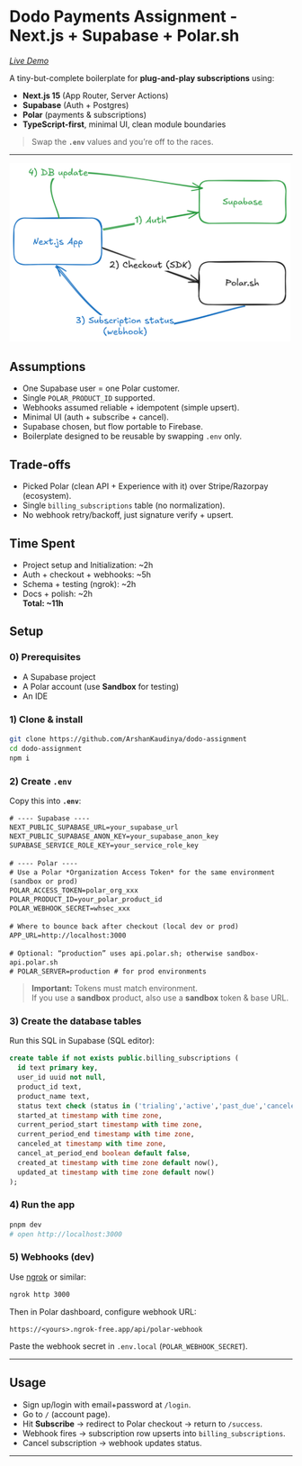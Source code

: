 # Dodo Payments Assignment - Next.js + Supabase + Polar.sh

[*Live Demo*](https://arshan-dodo-assignment.vercel.app/)

A tiny-but-complete boilerplate for **plug-and-play subscriptions** using:

- **Next.js 15** (App Router, Server Actions)
- **Supabase** (Auth + Postgres)
- **Polar** (payments & subscriptions)
- **TypeScript-first**, minimal UI, clean module boundaries

> Swap the **`.env`** values and you’re off to the races.

---
<p align="left">
  <img src="public/dodo-architecture.png" width="500" alt="Payments Architecture">
</p>

## Assumptions
- One Supabase user = one Polar customer.  
- Single `POLAR_PRODUCT_ID` supported.  
- Webhooks assumed reliable + idempotent (simple upsert).  
- Minimal UI (auth + subscribe + cancel).  
- Supabase chosen, but flow portable to Firebase.  
- Boilerplate designed to be reusable by swapping `.env` only.  


## Trade-offs
- Picked Polar (clean API + Experience with it) over Stripe/Razorpay (ecosystem).  
- Single `billing_subscriptions` table (no normalization).  
- No webhook retry/backoff, just signature verify + upsert.  

## Time Spent
- Project setup and Initialization: ~2h  
- Auth + checkout + webhooks: ~5h  
- Schema + testing (ngrok): ~2h  
- Docs + polish: ~2h  
**Total: ~11h**


## Setup

### 0) Prerequisites

- A Supabase project
- A Polar account (use **Sandbox** for testing)
- An IDE 

### 1) Clone & install

```bash
git clone https://github.com/ArshanKaudinya/dodo-assignment
cd dodo-assignment
npm i
```

### 2) Create `.env`

Copy this into **`.env`**:

```env
# ---- Supabase ----
NEXT_PUBLIC_SUPABASE_URL=your_supabase_url
NEXT_PUBLIC_SUPABASE_ANON_KEY=your_supabase_anon_key
SUPABASE_SERVICE_ROLE_KEY=your_service_role_key

# ---- Polar ----
# Use a Polar *Organization Access Token* for the same environment (sandbox or prod)
POLAR_ACCESS_TOKEN=polar_org_xxx
POLAR_PRODUCT_ID=your_polar_product_id
POLAR_WEBHOOK_SECRET=whsec_xxx      

# Where to bounce back after checkout (local dev or prod)
APP_URL=http://localhost:3000

# Optional: “production” uses api.polar.sh; otherwise sandbox-api.polar.sh
# POLAR_SERVER=production # for prod environments
```

> **Important:** Tokens must match environment.  
> If you use a **sandbox** product, also use a **sandbox** token & base URL.

### 3) Create the database tables

Run this SQL in Supabase (SQL editor):

```sql
create table if not exists public.billing_subscriptions (
  id text primary key,
  user_id uuid not null,
  product_id text,
  product_name text,
  status text check (status in ('trialing','active','past_due','canceled','unpaid','revoked','paused')),
  started_at timestamp with time zone,
  current_period_start timestamp with time zone,
  current_period_end timestamp with time zone,
  canceled_at timestamp with time zone,
  cancel_at_period_end boolean default false,
  created_at timestamp with time zone default now(),
  updated_at timestamp with time zone default now()
);
```

### 4) Run the app

```bash
pnpm dev
# open http://localhost:3000
```

### 5) Webhooks (dev)

Use [ngrok](https://ngrok.com/) or similar:

```bash
ngrok http 3000
```

Then in Polar dashboard, configure webhook URL:

```
https://<yours>.ngrok-free.app/api/polar-webhook
```

Paste the webhook secret in `.env.local` (`POLAR_WEBHOOK_SECRET`).

---

## Usage

- Sign up/login with email+password at `/login`.
- Go to `/` (account page).
- Hit **Subscribe** → redirect to Polar checkout → return to `/success`.
- Webhook fires → subscription row upserts into `billing_subscriptions`.
- Cancel subscription → webhook updates status.

---
